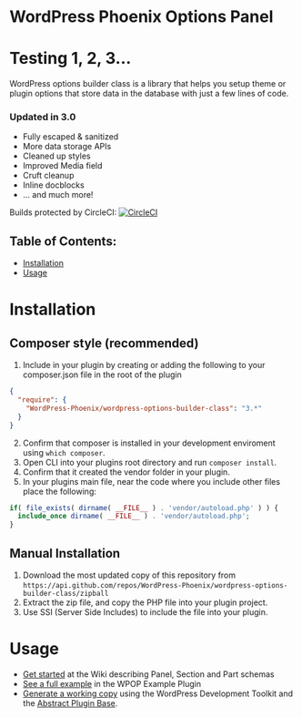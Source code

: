 # WordPress Phoenix Options Panel 
# Testing 1, 2, 3...
WordPress options builder class is a library that helps you setup theme or plugin options that store data in the database with just a few lines of code.

### Updated in 3.0
* Fully escaped & sanitized
* More data storage APIs
* Cleaned up styles
* Improved Media field
* Cruft cleanup
* Inline docblocks
* ... and much more!

Builds protected by CircleCI: [![CircleCI](https://circleci.com/gh/WordPress-Phoenix/wordpress-options-builder-class.svg?style=svg)](https://circleci.com/gh/WordPress-Phoenix/wordpress-options-builder-class)

## Table of Contents:
- [Installation](#installation)
- [Usage](#usage)


# Installation

## Composer style (recommended)

1. Include in your plugin by creating or adding the following to your composer.json file in the root of the plugin
```json
{
  "require": {
    "WordPress-Phoenix/wordpress-options-builder-class": "3.*"
  }
}
```
2. Confirm that composer is installed in your development enviroment using `which composer`.
3. Open CLI into your plugins root directory and run `composer install`.
4. Confirm that it created the vendor folder in your plugin.
5. In your plugins main file, near the code where you include other files place the following:
```php
if( file_exists( dirname( __FILE__ ) . 'vendor/autoload.php' ) ) {
  include_once dirname( __FILE__ ) . 'vendor/autoload.php';
}
```

## Manual Installation
1. Download the most updated copy of this repository from `https://api.github.com/repos/WordPress-Phoenix/wordpress-options-builder-class/zipball`
2. Extract the zip file, and copy the PHP file into your plugin project.
3. Use SSI (Server Side Includes) to include the file into your plugin.

# Usage

* [Get started](https://github.com/WordPress-Phoenix/wordpress-options-builder-class/wiki) at the Wiki describing Panel, Section and Part schemas
* [See a full example](https://github.com/WordPress-Phoenix/wpop-example-panel/blob/master/app/admin/class-options-panel.php) in the WPOP Example Plugin
* [Generate a working copy](https://github.com/WordPress-Phoenix/wordpress-development-toolkit/releases) using the WordPress Development Toolkit and the [Abstract Plugin Base](https://github.com/WordPress-Phoenix/abstract-plugin-base).

